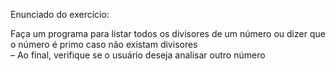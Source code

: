 Enunciado do exercício:

Faça	um	programa	para	listar	todos	os	divisores	de	um	número	ou	dizer	que	o	número	é	primo	caso	não	existam	divisores	
– Ao	final,	verifique	se	o	usuário	deseja	analisar	outro	número	
